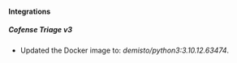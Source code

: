 #### Integrations
##### Cofense Triage v3
- Updated the Docker image to: *demisto/python3:3.10.12.63474*.
